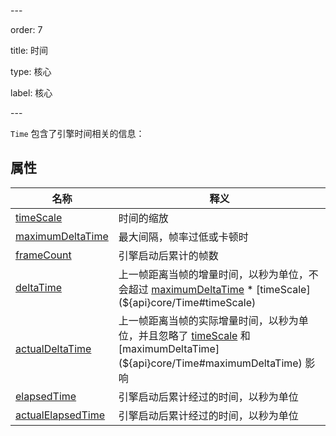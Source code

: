 \---

order: 7

title: 时间

type: 核心

label: 核心

\---

`Time` 包含了引擎时间相关的信息：

## 属性

| 名称                                                   | 释义                                                         |
| ------------------------------------------------------ | ------------------------------------------------------------ |
| [timeScale](${api}core/Time#timeScale)                 | 时间的缩放                                                   |
| [maximumDeltaTime](${api}core/Time#maximumDeltaTime)   | 最大间隔，帧率过低或卡顿时                                   |
| [frameCount](${api}core/Time#frameCount)               | 引擎启动后累计的帧数                                         |
| [deltaTime](${api}core/Time#deltaTime)                 | 上一帧距离当帧的增量时间，以秒为单位，不会超过 [maximumDeltaTime](${api}core/Time#maximumDeltaTime) * [timeScale](${api}core/Time#timeScale) |
| [actualDeltaTime](${api}core/Time#actualDeltaTime)     | 上一帧距离当帧的实际增量时间，以秒为单位，并且忽略了 [timeScale](${api}core/Time#timeScale) 和 [maximumDeltaTime](${api}core/Time#maximumDeltaTime) 影响 |
| [elapsedTime](${api}core/Time#elapsedTime)             | 引擎启动后累计经过的时间，以秒为单位                         |
| [actualElapsedTime](${api}core/Time#actualElapsedTime) | 引擎启动后累计经过的时间，以秒为单位                         |
